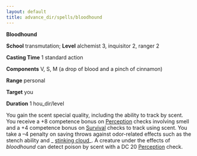 ```yaml
---
layout: default
title: advance_dir/spells/bloodhound
---
```

 **Bloodhound**

**School** transmutation; **Level** alchemist 3, inquisitor 2, ranger 2

**Casting Time** 1 standard action

**Components** V, S, M (a drop of blood and a pinch of cinnamon)

**Range** personal

**Target** you

**Duration** 1 hou_dir/level

You gain the scent special quality, including the ability to track by scent. You receive a +8 competence bonus on [Perception](../../skill_dir/perception#_perception) checks involving smell and a +4 competence bonus on [Survival](../../skill_dir/survival#_survival) checks to track using scent. You take a –4 penalty on saving throws against odor-related effects such as the stench ability and _ [stinking cloud](../../spell_dir/stinkingCloud#_stinking-cloud)_. A creature under the effects of _bloodhound_ can detect poison by scent with a DC 20 [Perception](../../skill_dir/perception#_perception) check.

